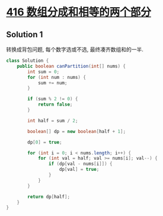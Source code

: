 # [416 数组分成和相等的两个部分](https://leetcode.cn/problems/partition-equal-subset-sum/)

## Solution 1

转换成背包问题, 每个数字选或不选, 最终凑齐数组和的一半.

```java
class Solution {
    public boolean canPartition(int[] nums) {
        int sum = 0;
        for (int num : nums) {
            sum += num;
        }

        if (sum % 2 != 0) {
            return false;
        }

        int half = sum / 2;

        boolean[] dp = new boolean[half + 1];

        dp[0] = true;

        for (int i = 0; i < nums.length; i++) {
            for (int val = half; val >= nums[i]; val--) {
                if (dp[val - nums[i]]) {
                    dp[val] = true;
                }
            }
        }

        return dp[half];
    }
}
```

